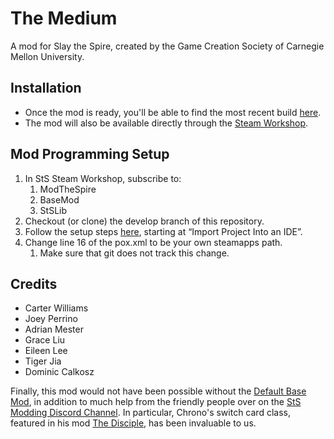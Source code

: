 # The Medium

A mod for Slay the Spire, created by the Game Creation Society of Carnegie Mellon University.

## Installation
* Once the mod is ready, you'll be able to find the most recent build [here](https://github.com/gantar22/SlayByDay/releases).
* The mod will also be available directly through the [Steam Workshop](https://steamcommunity.com/app/646570/workshop/).

## Mod Programming Setup
1. In StS Steam Workshop, subscribe to:
    1. ModTheSpire
    1. BaseMod
    1. StSLib
1. Checkout (or clone) the develop branch of this repository.
1. Follow the setup steps [here](https://github.com/Gremious/StS-DefaultModBase), starting at “Import Project Into an IDE”.
1. Change line 16 of the pox.xml to be your own steamapps path.
    1. Make sure that git does not track this change.

## Credits
* Carter Williams
* Joey Perrino
* Adrian Mester
* Grace Liu
* Eileen Lee
* Tiger Jia
* Dominic Calkosz

Finally, this mod would not have been possible without the [Default Base Mod](https://github.com/Gremious/StS-DefaultModBase), in addition to much help from the friendly people over on the [StS Modding Discord Channel](https://discord.gg/SlayTheSpire). In particular, Chrono's switch card class, featured in his mod [The Disciple](https://github.com/Tempus/The-Disciple), has been invaluable to us.

